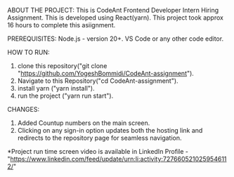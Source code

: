 ABOUT THE PROJECT:
This is CodeAnt Frontend Developer Intern Hiring Assignment.
This is developed using React(yarn).
This project took approx 16 hours to complete this asiignment.

PREREQUISITES:
Node.js - version 20+.
VS Code or any other code editor.

HOW TO RUN:
1. clone this repository("git clone "https://github.com/YogeshBommidi/CodeAnt-assignment").
2. Navigate to this Repository("cd CodeAnt-assignment").
3. install yarn ("yarn install").
4. run the project ("yarn run start").

CHANGES:
1. Added Countup numbers on the main screen.
2. Clicking on any sign-in option updates both the hosting link and redirects to the repository page for seamless navigation.

*Project run time screen video is available in LinkedIn Profile - "https://www.linkedin.com/feed/update/urn:li:activity:7276605210259546112/"
